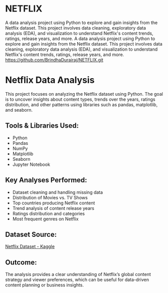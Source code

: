 # NETFLIX
A data analysis project using Python to explore and gain insights from the Netflix dataset. This project involves data cleaning, exploratory data analysis (EDA), and visualization to understand Netflix's content trends, ratings, release years, and more.
 A data analysis project using Python to explore and gain insights from the Netflix dataset. This project involves data cleaning, exploratory data analysis (EDA), and visualization to understand Netflix's content trends, ratings, release years, and more.
 https://github.com/BrindhaDurairaj/NETFLIX.git
# Netflix Data Analysis

This project focuses on analyzing the Netflix dataset using Python. The goal is to uncover insights about content types, trends over the years, ratings distribution, and other patterns using libraries such as pandas, matplotlib, and seaborn.

## Tools & Libraries Used:
- Python
- Pandas
- NumPy
- Matplotlib
- Seaborn
- Jupyter Notebook

## Key Analyses Performed:
- Dataset cleaning and handling missing data
- Distribution of Movies vs. TV Shows
- Top countries producing Netflix content
- Trend analysis of content release years
- Ratings distribution and categories
- Most frequent genres on Netflix

## Dataset Source:
[Netflix Dataset - Kaggle](https://www.kaggle.com/shivamb/netflix-shows)

## Outcome:
The analysis provides a clear understanding of Netflix’s global content strategy and viewer preferences, which can be useful for data-driven content planning or business insights.
